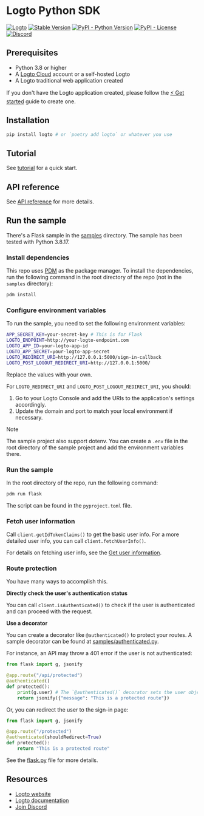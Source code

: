 # Logto Python SDK

[![Logto](https://img.shields.io/badge/for-logto-7958ff)][Website]
[![Stable Version](https://img.shields.io/pypi/v/logto?label=stable)][PyPI Releases]
[![PyPI - Python Version](https://img.shields.io/pypi/pyversions/logto)][PyPI]
[![PyPI - License](https://img.shields.io/python/required-version-toml?tomlFilePath=https%3A%2F%2Fraw.githubusercontent.com%2Flogto-io%2Fpython%2Fmaster%2Fpyproject.toml)](https://github.com/logto-io/python)
[![Discord](https://img.shields.io/discord/965845662535147551?color=5865f2&logo=discord&label=discord)][Discord]

## Prerequisites

- Python 3.8 or higher
- A [Logto Cloud][Website] account or a self-hosted Logto
- A Logto traditional web application created

If you don't have the Logto application created, please follow the [⚡ Get started](https://docs.logto.io/docs/tutorials/get-started/) guide to create one.

## Installation
```bash
pip install logto # or `poetry add logto` or whatever you use
```

## Tutorial

See [tutorial](./docs/tutorial.md) for a quick start.

## API reference

See [API reference](./docs/api.md) for more details.

## Run the sample

There's a Flask sample in the [samples](./samples) directory. The sample has been tested with Python 3.8.17.

### Install dependencies

This repo uses [PDM](https://github.com/pdm-project/pdm) as the package manager. To install the dependencies, run the following command in the root directory of the repo (not in the `samples` directory):

```bash
pdm install
```

### Configure environment variables

To run the sample, you need to set the following environment variables:

```bash
APP_SECRET_KEY=your-secret-key # This is for Flask
LOGTO_ENDPOINT=http://your-logto-endpoint.com
LOGTO_APP_ID=your-logto-app-id
LOGTO_APP_SECRET=your-logto-app-secret
LOGTO_REDIRECT_URI=http://127.0.0.1:5000/sign-in-callback
LOGTO_POST_LOGOUT_REDIRECT_URI=http://127.0.0.1:5000/
```

Replace the values with your own.

For `LOGTO_REDIRECT_URI` and `LOGTO_POST_LOGOUT_REDIRECT_URI`, you should:

1. Go to your Logto Console and add the URIs to the application's settings accordingly.
2. Update the domain and port to match your local environment if necessary.

> [!Note]
> The sample project also support dotenv. You can create a `.env` file in the root directory of the sample project and add the environment variables there.

### Run the sample

In the root directory of the repo, run the following command:

```bash
pdm run flask
```

The script can be found in the `pyproject.toml` file.

### Fetch user information

Call `client.getIdTokenClaims()` to get the basic user info. For a more detailed user info, you can call `client.fetchUserInfo()`.

For details on fetching user info, see the [Get user information](https://docs.logto.io/sdk/python/#get-user-information).

### Route protection

You have many ways to accomplish this.

**Directly check the user's authentication status**

You can call `client.isAuthenticated()` to check if the user is authenticated and can proceed with the request.

**Use a decorator**

You can create a decorator like `@authenticated()` to protect your routes. A sample decorator can be found at [samples/authenticated.py](./samples/authenticated.py).

For instance, an API may throw a 401 error if the user is not authenticated:

```python
from flask import g, jsonify

@app.route("/api/protected")
@authenticated()
def protected():
    print(g.user) # The `@authenticated()` decorator sets the user object in the `g` object
    return jsonify({"message": "This is a protected route"})
```

Or, you can redirect the user to the sign-in page:

```python
from flask import g, jsonify

@app.route("/protected")
@authenticated(shouldRedirect=True)
def protected():
    return "This is a protected route"
```

See the [flask.py](./samples/flask.py) file for more details.

## Resources

- [Logto website][Website]
- [Logto documentation](https://docs.logto.io/)
- [Join Discord][Discord]

[Website]: https://logto.io/
[PyPI]: https://pypi.org/project/logto/
[PyPI Releases]: https://pypi.org/project/logto/#history
[Discord]: https://discord.gg/vRvwuwgpVX
